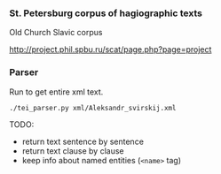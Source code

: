### St. Petersburg corpus of hagiographic texts

Old Church Slavic corpus

http://project.phil.spbu.ru/scat/page.php?page=project


### Parser
Run to get entire xml text.

```
./tei_parser.py xml/Aleksandr_svirskij.xml
```

TODO:
 * return text sentence by sentence
 * return text clause by clause
 * keep info about named entities (`<name>` tag)
